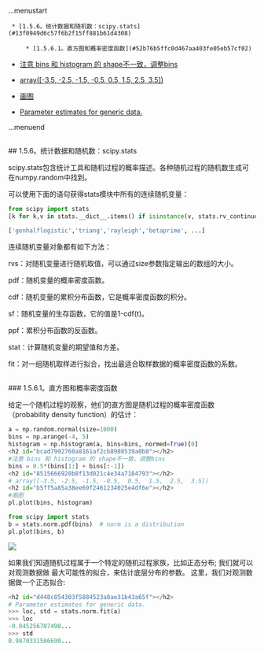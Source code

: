...menustart

	 * [1.5.6。统计数据和随机数：scipy.stats](#13f0949d6c57f6b2f15ff881b61d4308)

		 * [1.5.6.1。直方图和概率密度函数](#52b76b5ffc0d467aa403fe05eb57cf02)

 * [注意 bins 和 histogram 的 shape不一致，调整bins](#bcad7992760a8161af2cb8908539a0b8)

 * [array([-3.5, -2.5, -1.5, -0.5,  0.5,  1.5,  2.5,  3.5])](#8515666920b8f13d021c4e34a7184793)

 * [画图](#b5ff5a85a38ee69f2461234025e4df6e)

 * [Parameter estimates for generic data.](#d448c854303f5884523a8ae31b43a65f)


...menuend


<h2 id="13f0949d6c57f6b2f15ff881b61d4308"></h2>
## 1.5.6。统计数据和随机数：scipy.stats

scipy.stats包含统计工具和随机过程的概率描述。各种随机过程的随机数生成可在numpy.random中找到。

可以使用下面的语句获得stats模块中所有的连续随机变量：

```python
from scipy import stats
[k for k,v in stats.__dict__.items() if isinstance(v, stats.rv_continuous)]

['genhalflogistic','triang','rayleigh','betaprime', ...]
```


连续随机变量对象都有如下方法：

rvs：对随机变量进行随机取值，可以通过size参数指定输出的数组的大小。 

pdf：随机变量的概率密度函数。 

cdf：随机变量的累积分布函数，它是概率密度函数的积分。

sf：随机变量的生存函数，它的值是1-cdf(t)。 

ppf：累积分布函数的反函数。 

stat：计算随机变量的期望值和方差。 

fit：对一组随机取样进行拟合，找出最适合取样数据的概率密度函数的系数。 



<h2 id="52b76b5ffc0d467aa403fe05eb57cf02"></h2>
### 1.5.6.1。直方图和概率密度函数

给定一个随机过程的观察，他们的直方图是随机过程的概率密度函数（probability density function）的估计：

```python
a = np.random.normal(size=1000)
bins = np.arange(-4, 5)
histogram = np.histogram(a, bins=bins, normed=True)[0]
<h2 id="bcad7992760a8161af2cb8908539a0b8"></h2>
#注意 bins 和 histogram 的 shape不一致，调整bins
bins = 0.5*(bins[1:] + bins[:-1])
<h2 id="8515666920b8f13d021c4e34a7184793"></h2>
# array([-3.5, -2.5, -1.5, -0.5,  0.5,  1.5,  2.5,  3.5])
<h2 id="b5ff5a85a38ee69f2461234025e4df6e"></h2>
#画图
pl.plot(bins, histogram)

from scipy import stats
b = stats.norm.pdf(bins)  # norm is a distribution
pl.plot(bins, b)
```

![](http://scipy-lectures.github.io/_images/normal_distribution.png)

如果我们知道随机过程属于一个特定的随机过程家族，比如正态分布; 我们就可以对观测数据做 最大可能性的拟合，来估计底层分布的参数。
这里，我们对观测数据做一个正态拟合:

```python
<h2 id="d448c854303f5884523a8ae31b43a65f"></h2>
# Parameter estimates for generic data.
>>> loc, std = stats.norm.fit(a)
>>> loc     
-0.045256707490...
>>> std     
0.9870331586690...
```

